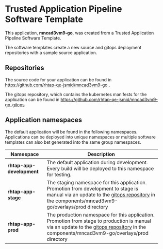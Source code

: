 # Trusted Application Pipeline Software Template

This application, **mncad3vm9-go**, was created from a Trusted Application Pipeline Software Template.

The software templates create a new source and gitops deployment repositories with a sample source application. 

## Repositories

The source code for your application can be found in [https://github.com/rhtap-qe-jsmid/mncad3vm9-go ](https://github.com/rhtap-qe-jsmid/mncad3vm9-go ).
 
The gitops repository, which contains the kubernetes manifests for the application can be found in 
[https://github.com/rhtap-qe-jsmid/mncad3vm9-go-gitops ](https://github.com/rhtap-qe-jsmid/mncad3vm9-go-gitops ) 

## Application namespaces 

The default application will be found in the following namespaces. Applications can be deployed into unique namespaces or multiple software templates can also bet generated into the same group namespaces.  

|  Namespace   |  Description   |  
| -------- | -------- |   
| **rhtap-app-development** | The default application during development. Every build will be deployed to this namespace for testing. | 
| **rhtap-app-stage** | The staging namespace for this application. Promotion from development to stage is manual via an update to the [gitops repository](https://github.com/rhtap-qe-jsmid/mncad3vm9-go-gitops ) in the components/mncad3vm9-go/overlays/prod directory |  
| **rhtap-app-prod** | The production namespace for this application. Promotion from stage to production is manual via an update to the [gitops repository](https://github.com/rhtap-qe-jsmid/mncad3vm9-go-gitops ) in the components/mncad3vm9-go/overlays/prod directory | 